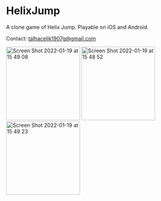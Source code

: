# HelixJump
 A clone game of Helix Jump. Playable on iOS and Android.
 
 Contact: talhacelik1907g@gmail.com
 
<img width="200" alt="Screen Shot 2022-01-19 at 15 49 08" src="https://user-images.githubusercontent.com/32821029/150167053-1d8b856c-229f-4aa8-963a-a5d05b532f51.png"> <img width="200" alt="Screen Shot 2022-01-19 at 15 48 52" src="https://user-images.githubusercontent.com/32821029/150167084-041d7a0b-85c6-4067-82d0-32b4e549651a.png"> <img width="200" alt="Screen Shot 2022-01-19 at 15 49 23" src="https://user-images.githubusercontent.com/32821029/150167092-d58f9cfc-cbe9-416e-b601-610a4ea8d9e2.png">
